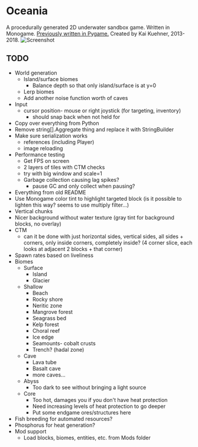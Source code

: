 Oceania
==
A procedurally generated 2D underwater sandbox game.
Written in Monogame. [Previously written in Pygame.](https://github.com/kaikue/Oceania)
Created by Kai Kuehner, 2013-2018.
![Screenshot](http://i.imgur.com/wUVoCkr.png)

TODO
--
- World generation
	- Island/surface biomes
		- Balance depth so that only island/surface is at y=0
	- Lerp biomes
	- Add another noise function worth of caves
- Input
	- cursor position- mouse or right joystick (for targeting, inventory)
		- should snap back when not held for 
- Copy over everything from Python
- Remove string[].Aggregate thing and replace it with StringBuilder
- Make sure serialization works
	- references (including Player)
	- image reloading
- Performance testing
	- Get FPS on screen
	- 2 layers of tiles with CTM checks
	- try with big window and scale=1
	- Garbage collection causing lag spikes?
		- pause GC and only collect when pausing?
- Everything from old README
- Use Monogame color tint to highlight targeted block (is it possible to lighten this way? seems to use multiply filter...)
- Vertical chunks
- Nicer background without water texture (gray tint for background blocks, no overlay)
- CTM
	- can it be done with just horizontal sides, vertical sides, all sides + corners, only inside corners, completely inside? (4 corner slice, each looks at adjacent 2 blocks + that corner)
- Spawn rates based on liveliness
- Biomes
	- Surface
		- Island
		- Glacier
	- Shallow
		- Beach
		- Rocky shore
		- Neritic zone
		- Mangrove forest
		- Seagrass bed
		- Kelp forest
		- Choral reef
		- Ice edge
		- Seamounts- cobalt crusts
		- Trench? (hadal zone)
	- Cave
		- Lava tube
		- Basalt cave
		- more caves...
	- Abyss
		- Too dark to see without bringing a light source
	- Core
		- Too hot, damages you if you don't have heat protection
		- Need increasing levels of heat protection to go deeper
		- Put some endgame ores/structures here
- Fish breeding for automated resources?
- Phosphorus for heat generation?
- Mod support
	- Load blocks, biomes, entities, etc. from Mods folder